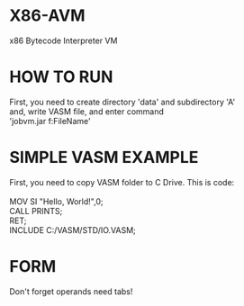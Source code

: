 # X86-AVM
x86 Bytecode Interpreter VM
# HOW TO RUN
First, you need to create directory 'data' and subdirectory 'A'<br>
and, write VASM file, and enter command<br>
'jobvm.jar f:FileName'
# SIMPLE VASM EXAMPLE
First, you need to copy VASM folder to C Drive. This is code:<br><br>
MOV	SI	"Hello, World!",0;<br>
CALL	PRINTS;<br>
RET;<br>
INCLUDE	C:/VASM/STD/IO.VASM;
# FORM
Don't forget operands need tabs!

